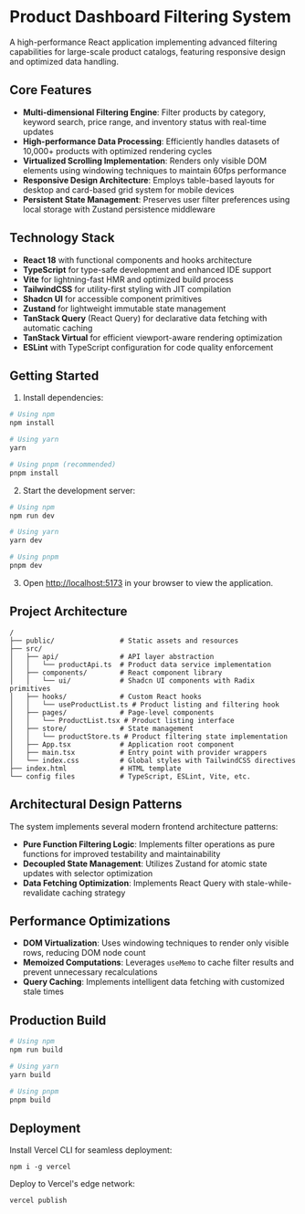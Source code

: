# Product Dashboard Filtering System

A high-performance React application implementing advanced filtering capabilities for large-scale product catalogs, featuring responsive design and optimized data handling.

## Core Features

- **Multi-dimensional Filtering Engine**: Filter products by category, keyword search, price range, and inventory status with real-time updates
- **High-performance Data Processing**: Efficiently handles datasets of 10,000+ products with optimized rendering cycles
- **Virtualized Scrolling Implementation**: Renders only visible DOM elements using windowing techniques to maintain 60fps performance
- **Responsive Design Architecture**: Employs table-based layouts for desktop and card-based grid system for mobile devices
- **Persistent State Management**: Preserves user filter preferences using local storage with Zustand persistence middleware

## Technology Stack

- **React 18** with functional components and hooks architecture
- **TypeScript** for type-safe development and enhanced IDE support
- **Vite** for lightning-fast HMR and optimized build process
- **TailwindCSS** for utility-first styling with JIT compilation
- **Shadcn UI** for accessible component primitives
- **Zustand** for lightweight immutable state management
- **TanStack Query** (React Query) for declarative data fetching with automatic caching
- **TanStack Virtual** for efficient viewport-aware rendering optimization
- **ESLint** with TypeScript configuration for code quality enforcement

## Getting Started

1. Install dependencies:

```bash
# Using npm
npm install

# Using yarn
yarn

# Using pnpm (recommended)
pnpm install
```

2. Start the development server:

```bash
# Using npm
npm run dev

# Using yarn
yarn dev

# Using pnpm
pnpm dev
```

3. Open [http://localhost:5173](http://localhost:5173) in your browser to view the application.

## Project Architecture

```
/
├── public/                # Static assets and resources
├── src/
│   ├── api/               # API layer abstraction
│   │   └── productApi.ts  # Product data service implementation
│   ├── components/        # React component library
│   │   └── ui/            # Shadcn UI components with Radix primitives
│   ├── hooks/             # Custom React hooks
│   │   └── useProductList.ts # Product listing and filtering hook
│   ├── pages/             # Page-level components
│   │   └── ProductList.tsx # Product listing interface
│   ├── store/             # State management
│   │   └── productStore.ts # Product filtering state implementation
│   ├── App.tsx            # Application root component
│   ├── main.tsx           # Entry point with provider wrappers
│   └── index.css          # Global styles with TailwindCSS directives
├── index.html             # HTML template
└── config files           # TypeScript, ESLint, Vite, etc.
```

## Architectural Design Patterns

The system implements several modern frontend architecture patterns:

- **Pure Function Filtering Logic**: Implements filter operations as pure functions for improved testability and maintainability
- **Decoupled State Management**: Utilizes Zustand for atomic state updates with selector optimization
- **Data Fetching Optimization**: Implements React Query with stale-while-revalidate caching strategy

## Performance Optimizations

- **DOM Virtualization**: Uses windowing techniques to render only visible rows, reducing DOM node count
- **Memoized Computations**: Leverages `useMemo` to cache filter results and prevent unnecessary recalculations
- **Query Caching**: Implements intelligent data fetching with customized stale times

## Production Build

```bash
# Using npm
npm run build

# Using yarn
yarn build

# Using pnpm
pnpm build
```

## Deployment

Install Vercel CLI for seamless deployment:
```
npm i -g vercel
```

Deploy to Vercel's edge network:
```
vercel publish
```